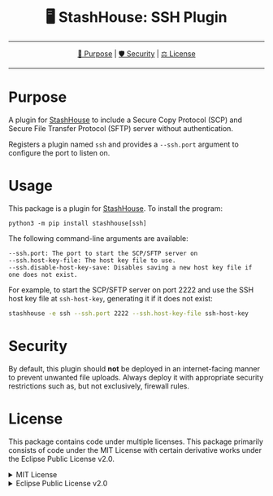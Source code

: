 <div align="center">
   <h1>🖥️ StashHouse: SSH Plugin</h1>
</div>

<hr />

<div align="center">

[💼 Purpose](#purpose) | [🛡️ Security](#security) | [⚖️ License](#license)

</div>

<hr />

# Purpose

A plugin for [StashHouse](https://pypi.org/project/stashhouse/) to include a Secure Copy Protocol (SCP) and Secure File 
Transfer Protocol (SFTP) server without authentication.

Registers a plugin named `ssh` and provides a `--ssh.port` argument to configure the port to listen on.

# Usage

This package is a plugin for [StashHouse](https://pypi.org/project/stashhouse/). To install the program:

```console
python3 -m pip install stashhouse[ssh]
```

The following command-line arguments are available:
```
--ssh.port: The port to start the SCP/SFTP server on
--ssh.host-key-file: The host key file to use.
--ssh.disable-host-key-save: Disables saving a new host key file if one does not exist.
```

For example, to start the SCP/SFTP server on port 2222 and use the SSH host key file at `ssh-host-key`, generating it 
if it does not exist:
```bash
stashhouse -e ssh --ssh.port 2222 --ssh.host-key-file ssh-host-key
```

# Security

By default, this plugin should **not** be deployed in an internet-facing manner to prevent unwanted file uploads. Always 
deploy it with appropriate security restrictions such as, but not exclusively, firewall rules.

# License

This package contains code under multiple licenses. This package primarily consists of code under the MIT License with
certain derivative works under the Eclipse Public License v2.0.

<details>
<summary>MIT License</summary>

```
Copyright (c) 2025 Jayson Fong

Permission is hereby granted, free of charge, to any person obtaining a copy
of this software and associated documentation files (the "Software"), to deal
in the Software without restriction, including without limitation the rights
to use, copy, modify, merge, publish, distribute, sublicense, and/or sell
copies of the Software, and to permit persons to whom the Software is
furnished to do so, subject to the following conditions:

The above copyright notice and this permission notice shall be included in all
copies or substantial portions of the Software.

THE SOFTWARE IS PROVIDED "AS IS", WITHOUT WARRANTY OF ANY KIND, EXPRESS OR
IMPLIED, INCLUDING BUT NOT LIMITED TO THE WARRANTIES OF MERCHANTABILITY,
FITNESS FOR A PARTICULAR PURPOSE AND NONINFRINGEMENT. IN NO EVENT SHALL THE
AUTHORS OR COPYRIGHT HOLDERS BE LIABLE FOR ANY CLAIM, DAMAGES OR OTHER
LIABILITY, WHETHER IN AN ACTION OF CONTRACT, TORT OR OTHERWISE, ARISING FROM,
OUT OF OR IN CONNECTION WITH THE SOFTWARE OR THE USE OR OTHER DEALINGS IN THE
SOFTWARE.
```

</details>

<details>
<summary>Eclipse Public License v2.0</summary>

```
Copyright (c) 2013-2024 by Ron Frederick <ronf@timeheart.net> and others.

This program and the accompanying materials are made available under the terms of the Eclipse Public License v2.0 which 
accompanies this distribution and is available at:

http://www.eclipse.org/legal/epl-2.0/
This program may also be made available under the following secondary licenses when the conditions for such availability 
set forth in the Eclipse Public License v2.0 are satisfied:

GNU General Public License, Version 2.0, or any later versions of that license
SPDX-License-Identifier: EPL-2.0 OR GPL-2.0-or-later
```

</details>
